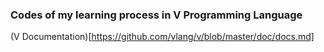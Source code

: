 ### Codes of my learning process in V Programming Language

(V Documentation)[https://github.com/vlang/v/blob/master/doc/docs.md]